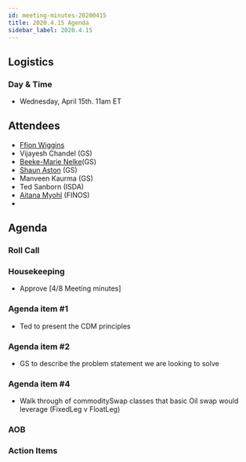 ```yaml
---
id: meeting-minutes-20200415
title: 2020.4.15 Agenda
sidebar_label: 2020.4.15
---
```


## Logistics 
### Day & Time
* Wednesday, April 15th. 11am ET

## Attendees

* [Ffion Wiggins](https://github.com/ffionwiggins)
* Vijayesh Chandel (GS)
* [Beeke-Marie Nelke](https://github.com/beekemarie)(GS)
* [Shaun Aston](https://github.com/astonGS) (GS)
* Manveen Kaurma (GS)
* Ted Sanborn (ISDA)
* [Aitana Myohl](https://github.com/aitana16) (FINOS)
* 

## Agenda

### Roll Call

### Housekeeping
* Approve [4/8 Meeting minutes]

### Agenda item #1
* Ted to present the CDM principles

### Agenda item #2
* GS to describe the problem statement we are looking to solve

### Agenda item #4
* Walk through of commoditySwap classes that basic Oil swap would leverage (FixedLeg v FloatLeg)

### AOB

### Action Items
